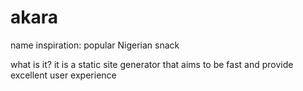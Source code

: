 # akara

name inspiration: popular Nigerian snack

what is it?
it is a static site generator that aims to be fast and provide excellent user experience
